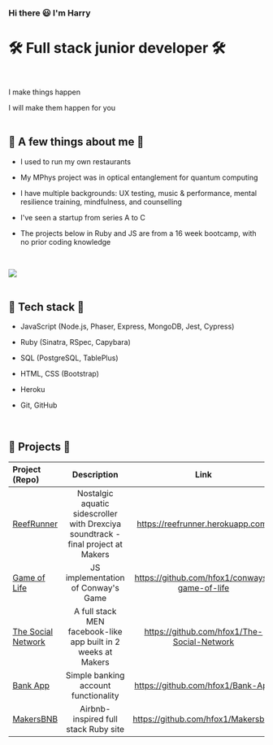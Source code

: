 ### Hi there 😃 I'm Harry


# 🛠 Full stack junior developer 🛠
<br>

I make things happen

I will make them happen for you
<br>
<br>

## 🦑 A few things about me 🦑

- I used to run my own restaurants

- My MPhys project was in optical entanglement for quantum computing

- I have multiple backgrounds: UX testing, music & performance, mental resilience training, mindfulness, and counselling

- I've seen a startup from series A to C

- The projects below in Ruby and JS are from a 16 week bootcamp, with no prior coding knowledge
<br>

  [  ![](https://img.shields.io/badge/PDF_CV-13b?height=70&style=for-the-badge&logo=cv&logoColor=white)](https://drive.google.com/file/d/18R1sjmmRuM4eDQfid4FF-SSqUDuzyOGF/view?usp=share_link) 
 <br>
 <br>

## 💎 Tech stack 💎

- JavaScript (Node.js, Phaser, Express, MongoDB, Jest, Cypress)

- Ruby (Sinatra, RSpec, Capybara)

- SQL (PostgreSQL, TablePlus)

- HTML, CSS (Bootstrap)

- Heroku

- Git, GitHub
<br>

## 🔮 Projects 🔮

| Project (Repo)                                                     |                                    Description                                    |                   Link                   |                                         Technologies |
| :----------------------------------------------------------------- | :-------------------------------------------------------------------------------: | :-------------------------------------------: | ---------------------------------------------------: |
| [ReefRunner](https://github.com/hfox1/ReefRunner)                  | Nostalgic aquatic sidescroller with Drexciya soundtrack - final project at Makers |       https://reefrunner.herokuapp.com/       |                            Node.js, Phaser 3, Heroku |
| [Game of Life](https://github.com/hfox1/conways-game-of-life)      |                        JS implementation of Conway's Game                         | https://github.com/hfox1/conways-game-of-life |                                        Node.js, Jest |
| [The Social Network](https://github.com/hfox1/The-Social-Network) |           A full stack MEN facebook-like app built in 2 weeks at Makers           |     https://github.com/hfox1/The-Social-Network      | Mongoose, Express, Node.js, Handlebars, CSS, Cypress |
| [Bank App](https://github.com/hfox1/Bank-App)                      |                       Simple banking account functionality                        |       https://github.com/hfox1/Bank-App       |                                        Node.js, Jest |
| [MakersBNB](https://github.com/hfox1/Makersbnb)                     |                       Airbnb-inspired full stack Ruby site                        |  https://github.com/hfox1/Makersbnb  |                  Ruby, Sinatra, PG, RSpec, Bootstrap |
